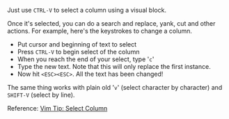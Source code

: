 Just use `CTRL-V` to select a column using a visual block.

Once it's selected, you can do a search and replace, yank, cut and other actions. For example, here's the keystrokes to change a column.

- Put cursor and beginning of text to select
- Press `CTRL-V` to begin select of the column
- When you reach the end of your select, type '`c`'
- Type the new text. Note that this will only replace the first instance.
- Now hit `<ESC><ESC>`. All the text has been changed!

The same thing works with plain old '`v`' (select character by character) and `SHIFT-V` (select by line).

Reference: [Vim Tip: Select Column](http://sethmason.com/2007/09/27/vim-tip-select-column.html)